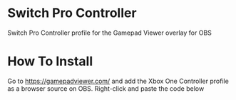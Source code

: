 # Switch Pro Controller
Switch Pro Controller profile for the Gamepad Viewer overlay for OBS
# How To Install
Go to https://gamepadviewer.com/ and add the Xbox One Controller profile as a browser source on OBS.
Right-click and paste the code below 
